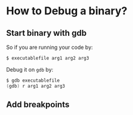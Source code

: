 # How to Debug a binary?

## Start binary with gdb
So if you are running your code by:

```c
$ executablefile arg1 arg2 arg3 
```

Debug it on `gdb` by:

```c
$ gdb executablefile  
(gdb) r arg1 arg2 arg3
```

## Add breakpoints
